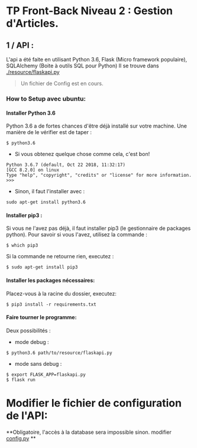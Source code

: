 # TP Front-Back Niveau 2 : Gestion d'Articles.

## 1 / API : 

L'api a été faite en utilisant Python 3.6, Flask (Micro framework populaire), SQLAlchemy (Boite à outils SQL pour Python)
Il se trouve dans [./resource/flaskapi.py](./resource)
> Un fichier de Config est en cours.

### How to Setup avec **ubuntu**:

#### Installer Python 3.6

Python 3.6 a de fortes chances d'être déjà installé sur votre machine. Une manière de le vérifier est de taper :
 ```
 $ python3.6
 ```
 * Si vous obtenez quelque chose comme cela, c'est bon! 
 
 ```
Python 3.6.7 (default, Oct 22 2018, 11:32:17) 
[GCC 8.2.0] on linux
Type "help", "copyright", "credits" or "license" for more information.
>>> 
 ```
* Sinon, il faut l'installer avec : 
```
sudo apt-get install python3.6
```
 
 #### Installer pip3 : 
 Si vous ne l'avez pas déjà, il faut installer pip3 (le gestionnaire de packages python). Pour savoir si vous l'avez, utilisez la commande : 
 ```
 $ which pip3
 ```
 Si la commande ne retourne rien, executez : 
 ```
 $ sudo apt-get install pip3
 ```
 
 #### Installer les packages nécessaires:
 Placez-vous à la racine du dossier, executez:
 
 ```
 $ pip3 install -r requirements.txt
 ```
 
 #### Faire tourner le programme: 

Deux possibilités : 
* mode debug :

```
$ python3.6 path/to/resource/flaskapi.py
```

* mode sans debug :
```
$ export FLASK_APP=flaskapi.py
$ flask run
```
# Modifier le fichier de configuration de l'API:
**Obligatoire, l'accès à la database sera impossible sinon. modifier [config.py](./resource/config.py) **
